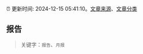 :alarm_clock: 更新时间: 2024-12-15 05:41:10。[文章来源](/README.md)、[文章分类](/TAGS.md)

## 报告


> 关键字：`报告`、`月报`



